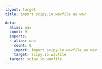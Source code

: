 ```yaml
---
layout: target
title: import scipy.io.wavfile as wav

data:
  alias: wav
  count: 9
  imports:
  - alias: wav
    count: 9
    import: import scipy.io.wavfile as wav
    target: scipy.io.wavfile
  target: scipy.io.wavfile
---
```

